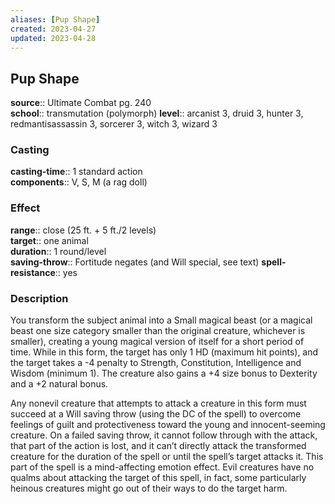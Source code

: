 ```yaml
---
aliases: [Pup Shape]
created: 2023-04-27
updated: 2023-04-28
---
```


## Pup Shape

**source**:: Ultimate Combat pg. 240  
**school**:: transmutation (polymorph)
**level**:: arcanist 3, druid 3, hunter 3, redmantisassassin 3, sorcerer 3, witch 3, wizard 3

### Casting

**casting-time**:: 1 standard action  
**components**:: V, S, M (a rag doll)

### Effect

**range**:: close (25 ft. + 5 ft./2 levels)  
**target**:: one animal  
**duration**:: 1 round/level  
**saving-throw**:: Fortitude negates (and Will special, see text)
**spell-resistance**:: yes

### Description

You transform the subject animal into a Small magical beast (or a magical beast one size category smaller than the original creature, whichever is smaller), creating a young magical version of itself for a short period of time. While in this form, the target has only 1 HD (maximum hit points), and the target takes a -4 penalty to Strength, Constitution, Intelligence and Wisdom (minimum 1). The creature also gains a +4 size bonus to Dexterity and a +2 natural bonus.  
  
Any nonevil creature that attempts to attack a creature in this form must succeed at a Will saving throw (using the DC of the spell) to overcome feelings of guilt and protectiveness toward the young and innocent-seeming creature. On a failed saving throw, it cannot follow through with the attack, that part of the action is lost, and it can’t directly attack the transformed creature for the duration of the spell or until the spell’s target attacks it. This part of the spell is a mind-affecting emotion effect. Evil creatures have no qualms about attacking the target of this spell, in fact, some particularly heinous creatures might go out of their ways to do the target harm.
